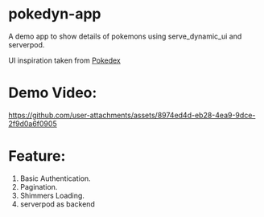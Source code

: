 # pokedyn-app
A demo app to show details of pokemons using serve_dynamic_ui and serverpod.

UI inspiration taken from [Pokedex](https://github.com/skydoves/Pokedex)

# Demo Video:

https://github.com/user-attachments/assets/8974ed4d-eb28-4ea9-9dce-2f9d0a6f0905


# Feature:

1. Basic Authentication.
2. Pagination.
3. Shimmers Loading.
4. serverpod as backend
